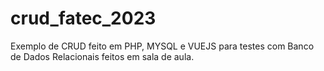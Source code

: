 # crud_fatec_2023
Exemplo de CRUD feito em PHP, MYSQL e VUEJS para testes com Banco de Dados Relacionais feitos em sala de aula.
